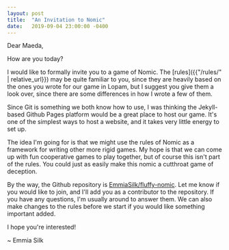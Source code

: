 ```yaml
---
layout: post
title:  "An Invitation to Nomic"
date:   2019-09-04 23:00:00 -0400
---
```

Dear Maeda,

How are you today?

I would like to formally invite you to a game of Nomic. The
[rules]({{"/rules/" | relative_url}}) may be quite familiar to you, since they
are heavily based on the ones you wrote for our game in Lopam, but I suggest
you give them a look over, since there are some differences in how I wrote a
few of them.

Since Git is something we both know how to use, I was thinking the Jekyll-based
Github Pages platform would be a great place to host our game. It's one of the
simplest ways to host a website, and it takes very little energy to set up.

The idea I'm going for is that we might use the rules of Nomic as a framework
for writing other more rigid games. My hope is that we can come up with fun
cooperative games to play together, but of course this isn't part of the rules.
You could just as easily make this nomic a cutthroat game of deception.

By the way, the Github repository is
[EmmiaSilk/fluffy-nomic](github.com/fluffy-nomic). Let me know if you would
like to join, and I'll add you as a contributor to the repository. If you have
any questions, I'm usually around to answer them. We can also make changes to
the rules before we start if you would like something important added.

I hope you're interested!

~ Emmia Silk
